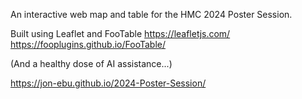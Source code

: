 An interactive web map and table for the HMC 2024 Poster Session.

Built using Leaflet and FooTable
https://leafletjs.com/
https://fooplugins.github.io/FooTable/

(And a healthy dose of AI assistance...)

https://jon-ebu.github.io/2024-Poster-Session/

